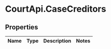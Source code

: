 # CourtApi.CaseCreditors

## Properties
Name | Type | Description | Notes
------------ | ------------- | ------------- | -------------


